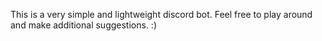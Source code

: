 This is a very simple and lightweight discord bot. Feel free to play around and make additional suggestions. :) 
